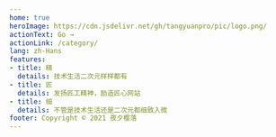 ```yaml
---
home: true
heroImage: https://cdn.jsdelivr.net/gh/tangyuanpro/pic/logo.png/
actionText: Go →
actionLink: /category/
lang: zh-Hans
features:
- title: 精
  details: 技术生活二次元样样都有
- title: 匠
  details: 发扬匠工精神，励造匠心网站
- title: 细
  details: 不管是技术生活还是二次元都细致入微
footer: Copyright © 2021 夜夕樱落
---
```

